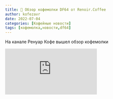 ```yaml
---
title: 📰 Обзор кофемолки DF64 от Renoir.Coffee
author: kofezavr
date: 2022-07-04
categories: [Кофейные новости]
tags: [кофемолка,новости,df64]
--- 
```


На канале Ренуар Кофе вышел обзор кофемолки

<p><div class="youtube-wrapper"><iframe src="https://www.youtube.com/embed/d54LVO4mPRA?controls=0" title="YouTube video player" frameborder="0" allow="accelerometer; autoplay; clipboard-write; encrypted-media; gyroscope; picture-in-picture" allowfullscreen></iframe></div></p>
